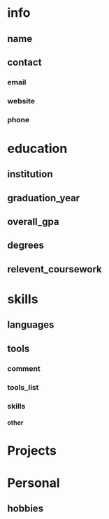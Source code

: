 # info
## name
## contact
### email
### website
### phone
# education
## institution
## graduation_year
## overall_gpa
## degrees
## relevent_coursework
# skills
## languages
## tools
### comment
### tools_list
### skills
#### other
# Projects
# Personal
## hobbies
